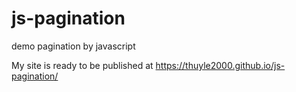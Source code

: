 # js-pagination
demo pagination by javascript

My site is ready to be published at https://thuyle2000.github.io/js-pagination/
